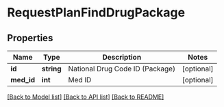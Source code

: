 # RequestPlanFindDrugPackage

## Properties
Name | Type | Description | Notes
------------ | ------------- | ------------- | -------------
**id** | **string** | National Drug Code ID (Package) | [optional] 
**med_id** | **int** | Med ID | [optional] 

[[Back to Model list]](../README.md#documentation-for-models) [[Back to API list]](../README.md#documentation-for-api-endpoints) [[Back to README]](../README.md)


